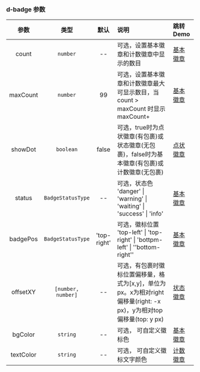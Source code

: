 ### d-badge 参数

|    参数     |      类型      |  默认   | 说明                                                                           | 跳转 Demo                                            |
| :---------: | :------------:  | :-----: | :---------------------------------------------------------------------------  |  :---------------------------     |
|     count      |    `number`     |   --    | 可选，设置基本徽章和计数徽章中显示的数目 | [基本徽章](/components/badge/demo#badge-basic) |
|    maxCount     | `number`   | 99  | 可选，设置基本徽章和计数徽章最大可显示数目，当 count > maxCount 时显示maxCount+  | [基本徽章](/components/badge/demo#badge-basic)     |
|   showDot   | `boolean`  | false | 可选，true时为点状徽章(有包裹)或状态徽章(无包裹)，false时为基本徽章(有包裹)或计数徽章(无包裹) | [点状徽章](/components/badge/demo#badge-dot)   |
| status |`BadgeStatusType` | -- | 可选，状态色 'danger' \| 'warning' \| 'waiting' \| 'success' \| 'info' | [基本徽章](/components/badge/demo#badge-basic) |
|   badgePos    | `BadgeStatusType`   |  'top-right'   | 可选，徽标位置 'top-left' \| 'top-right' \| 'bottpm-left' \| ''bottom-right''   | [基本徽章](/components/badge/demo#badge-basic)      |
|  offsetXY   |   `[number, number]`     |  --  | 可选，有包裹时徽标位置偏移量，格式为[x,y]，单位为px。x为相对right偏移量(right: -x px)，y为相对top偏移量(top: y px)               |   [状态徽章](/components/badge/demo#badge-status)   |
|    bgColor     |    `string`     |   --    | 可选， 可自定义徽标色 |  [基本徽章](/components/badge/demo#badge-basic)      |
|    textColor     |    `string`     |   --    | 可选， 可自定义徽标文字颜色 |  [计数徽章](/components/badge/demo#badge-count)      |